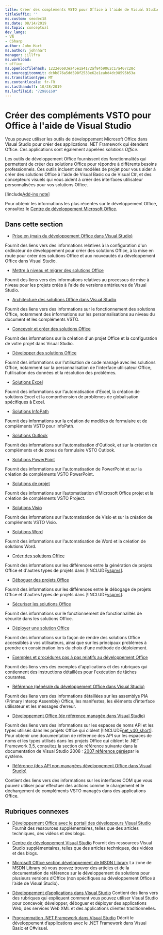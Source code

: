 ```yaml
---
title: Créer des compléments VSTO pour Office à l'aide de Visual Studio
titleSuffix: ''
ms.custom: seodec18
ms.date: 08/14/2019
ms.topic: conceptual
dev_langs:
- VB
- CSharp
author: John-Hart
ms.author: johnhart
manager: jillfra
ms.workload:
- office
ms.openlocfilehash: 1222e6603ea45e1a4172af84b9062c17a407c28c
ms.sourcegitcommit: dcbb876a5dd598f2538e62e1eabd4dc98595b53a
ms.translationtype: MT
ms.contentlocale: fr-FR
ms.lasthandoff: 10/28/2019
ms.locfileid: "72986160"
---
```

# <a name="create-vsto-add-ins-for-office-by-using-visual-studio"></a>Créer des compléments VSTO pour Office à l'aide de Visual Studio
  Vous pouvez utiliser les outils de développement Microsoft Office dans Visual Studio pour créer des applications .NET Framework qui étendent Office. Ces applications sont également appelées *solutions Office*.

 Les outils de développement Office fournissent des fonctionnalités qui permettent de créer des solutions Office pour répondre à différents besoins professionnels. Ces outils incluent des modèles de projet pour vous aider à créer des solutions Office à l'aide de Visual Basic ou de Visual C#, et des concepteurs visuels qui vous aident à créer des interfaces utilisateur personnalisées pour vos solutions Office.

[!include[Add-ins note](includes/addinsnote.md)]

 Pour obtenir les informations les plus récentes sur le développement Office, consultez le [Centre de développement Microsoft Office](https://developer.microsoft.com/office/docs).

## <a name="in-this-section"></a>Dans cette section
- [Prise en &#40;main du développement Office dans Visual Studio&#41;](getting-started-office-development-in-visual-studio.md)

 Fournit des liens vers des informations relatives à la configuration d'un ordinateur de développement pour créer des solutions Office, à la mise en route pour créer des solutions Office et aux nouveautés du développement Office dans Visual Studio.

- [Mettre à niveau et migrer des solutions Office](upgrading-and-migrating-office-solutions.md)

 Fournit des liens vers des informations relatives au processus de mise à niveau pour les projets créés à l'aide de versions antérieures de Visual Studio.

- [Architecture des solutions Office dans Visual Studio](architecture-of-office-solutions-in-visual-studio.md)

 Fournit des liens vers des informations sur le fonctionnement des solutions Office, notamment des informations sur les personnalisations au niveau du document et les compléments VSTO.

- [Concevoir et créer des solutions Office](designing-and-creating-office-solutions.md)

 Fournit des informations sur la création d'un projet Office et la configuration de votre projet dans Visual Studio.

- [Développer des solutions Office](developing-office-solutions.md)

 Fournit des informations sur l'utilisation de code managé avec les solutions Office, notamment sur la personnalisation de l'interface utilisateur Office, l'utilisation des données et la résolution des problèmes.

- [Solutions Excel](excel-solutions.md)

 Fournit des informations sur l'automatisation d'Excel, la création de solutions Excel et la compréhension de problèmes de globalisation spécifiques à Excel.

- [Solutions InfoPath](infopath-solutions.md)

 Fournit des informations sur la création de modèles de formulaire et de compléments VSTO pour InfoPath.

- [Solutions Outlook](outlook-solutions.md)

 Fournit des informations sur l'automatisation d'Outlook, et sur la création de compléments et de zones de formulaire VSTO Outlook.

- [Solutions PowerPoint](powerpoint-solutions.md)

 Fournit des informations sur l'automatisation de PowerPoint et sur la création de compléments VSTO PowerPoint.

- [Solutions de projet](project-solutions.md)

 Fournit des informations sur l’automatisation d’Microsoft Office projet et la création de compléments VSTO Project.

- [Solutions Visio](visio-solutions.md)

 Fournit des informations sur l'automatisation de Visio et sur la création de compléments VSTO Visio.

- [Solutions Word](word-solutions.md)

 Fournit des informations sur l'automatisation de Word et la création de solutions Word.

- [Créer des solutions Office](building-office-solutions.md)

 Fournit des informations sur les différences entre la génération de projets Office et d'autres types de projets dans [!INCLUDE[vsprvs](../sharepoint/includes/vsprvs-md.md)].

- [Déboguer des projets Office](debugging-office-projects.md)

 Fournit des informations sur les différences entre le débogage de projets Office et d'autres types de projets dans [!INCLUDE[vsprvs](../sharepoint/includes/vsprvs-md.md)].

- [Sécuriser les solutions Office](securing-office-solutions.md)

 Fournit des informations sur le fonctionnement de fonctionnalités de sécurité dans les solutions Office.

- [Déployer une solution Office](deploying-an-office-solution.md)

 Fournit des informations sur la façon de rendre des solutions Office accessibles à vos utilisateurs, ainsi que sur les principaux problèmes à prendre en considération lors du choix d'une méthode de déploiement.

- [Exemples et procédures pas à pas relatifs au développement Office](office-development-samples-and-walkthroughs.md)

 Fournit des liens vers des exemples d'applications et des rubriques qui contiennent des instructions détaillées pour l'exécution de tâches courantes.

- [Référence &#40;générale du développement Office dans Visual Studio&#41;](general-reference-office-development-in-visual-studio.md)

 Fournit des liens vers des informations détaillées sur les assemblys PIA (Primary Interop Assembly) Office, les manifestes, les éléments d’interface utilisateur et les messages d’erreur.

- [Développement Office &#40;de référence managée dans Visual Studio&#41;](managed-reference-office-development-in-visual-studio.md)

 Fournit des liens vers des informations sur les espaces de noms API et les types utilisés dans les projets Office qui ciblent [!INCLUDE[net_v40_short](../sharepoint/includes/net-v40-short-md.md)]. Pour obtenir une documentation de référence des API sur les espaces de noms et les types utilisés dans les projets Office qui ciblent le .NET Framework 3,5, consultez la section de référence suivante dans la documentation de Visual Studio 2008 : [2007 référence gérée](managed-reference-office-development-in-visual-studio.md)par le système.

- [Référence &#40;des API non managées développement Office dans Visual Studio&#41;](unmanaged-api-reference-office-development-in-visual-studio.md)

 Contient des liens vers des informations sur les interfaces COM que vous pouvez utiliser pour effectuer des actions comme le chargement et le déchargement de compléments VSTO managés dans des applications Office.

## <a name="related-sections"></a>Rubriques connexes
- [Développement Office avec le portail des développeurs Visual Studio](https://developer.microsoft.com/office/docs) Fournit des ressources supplémentaires, telles que des articles techniques, des vidéos et des blogs.

- [Centre de développement Visual Studio](https://visualstudio.microsoft.com/) Fournit des ressources Visual Studio supplémentaires, telles que des articles techniques, des vidéos et des blogs.

- [Microsoft Office section développement de MSDN Library](/previous-versions/office/office-12/bb726434(v=office.12)) La zone de MSDN Library où vous pouvez trouver des articles et de la documentation de référence sur le développement de solutions pour plusieurs versions d’Office (non spécifiques au développement Office à l’aide de Visual Studio).

- [Développement d’applications dans Visual Studio](https://msdn.microsoft.com/97490c1b-a247-41fb-8f2c-bc4c201eff68) Contient des liens vers des rubriques qui expliquent comment vous pouvez utiliser Visual Studio pour concevoir, développer, déboguer et déployer des applications Web, des services Web XML et des applications clientes traditionnelles.

- [Programmation .NET Framework dans Visual Studio](/previous-versions/visualstudio/visual-studio-2010/k1s94fta(v=vs.100)) Décrit le développement d’applications avec le .NET Framework dans Visual Basic et C#visuel.
